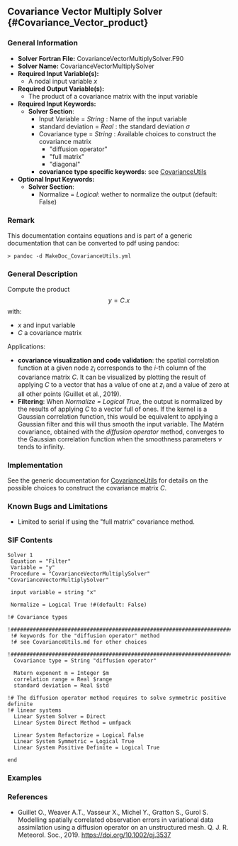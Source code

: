 ## Covariance Vector Multiply Solver {#Covariance_Vector_product}

### General Information
- **Solver Fortran File:** CovarianceVectorMultiplySolver.F90
- **Solver Name:** CovarianceVectorMultiplySolver
- **Required Input Variable(s):**
  - A nodal input variable $x$
- **Required Output Variable(s):**
  - The product of a covariance matrix with the input variable
- **Required Input Keywords:**
  - **Solver Section**:
    - Input Variable  = *String* : Name of the input variable
    - standard deviation = *Real* : the standard deviation $\sigma$
    - Covariance type = *String*  : Available choices to construct the covariance matrix
      - "diffusion operator"
      - "full matrix"
      - "diagonal"
    - **covariance type specific keywords**: see [CovarianceUtils](#Covariance_Module)
- **Optional Input Keywords:**
    - **Solver Section**:
      - Normalize = *Logical*: wether to normalize the output (default: False)

### Remark
This documentation contains equations and is part of a generic documentation that can be converted to pdf using pandoc:
```
> pandoc -d MakeDoc_CovarianceUtils.yml
```


### General Description

Compute the product $$y=C.x$$
with:   

- $x$ and input variable   
- $C$ a covariance matrix   

Applications:  

- **covariance visualization and code validation**: the spatial correlation function at a given node $z_i$ corresponds to the $i$-th column of the covariance matrix $C$. It can be visualized by plotting the result of applying $C$ to a vector that has a value of one at $z_i$ and a value of zero at all other points (Guillet et al., 2019).  
- **Filtering**: When *Normalize = Logical True*, the output is normalized by the results of applying $C$ to a vector full of ones. If the kernel is a Gaussian correlation function, this would be equivalent to applying a Gaussian filter and this will thus smooth the input variable. The Matérn covariance, obtained with the *diffusion operator* method, converges to the Gaussian correlation function when the smoothness parameters $\nu$ tends to infinity.

### Implementation

See the generic documentation for [CovarianceUtils](#Covariance_Module) for details on the possible choices to construct the covariance matrix $C$.


### Known Bugs and Limitations

- Limited to serial if using the "full matrix" covariance method.   


### SIF Contents

```
Solver 1
 Equation = "Filter"
 Variable = "y"
 Procedure = "CovarianceVectorMultiplySolver" "CovarianceVectorMultiplySolver"

 input variable = string "x"

 Normalize = Logical True !#(default: False)

!# Covariance types
 !############################################################################
 !# keywords for the "diffusion operator" method
 !# see CovarianceUtils.md for other choices
 !############################################################################
  Covariance type = String "diffusion operator"

  Matern exponent m = Integer $m
  correlation range = Real $range
  standard deviation = Real $std

!# The diffusion operator method requires to solve symmetric positive definite
!# linear systems
  Linear System Solver = Direct
  Linear System Direct Method = umfpack

  Linear System Refactorize = Logical False
  Linear System Symmetric = Logical True
  Linear System Positive Definite = Logical True

end
```

### Examples


### References

- Guillet O., Weaver A.T., Vasseur X., Michel Y., Gratton S., Gurol S. Modelling spatially correlated observation errors in variational data assimilation using a diffusion operator on an unstructured mesh. Q. J. R. Meteorol. Soc., 2019. https://doi.org/10.1002/qj.3537
